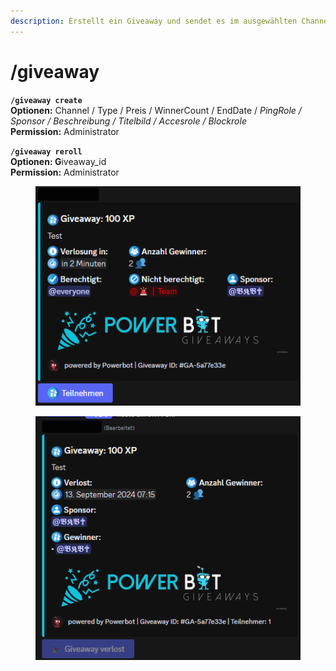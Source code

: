 ```yaml
---
description: Erstellt ein Giveaway und sendet es im ausgewählten Channel
---
```


# /giveaway

**`/giveaway create`**\
**Optionen:** Channel / Type / Preis / WinnerCount / EndDate / _PingRole / Sponsor / Beschreibung / Titelbild / Accesrole / Blockrole_\
**Permission:** Administrator

**`/giveaway reroll`**\
**Optionen: G**iveaway\_id\
**Permission:** Administrator

<div align="center">

<figure><img src="../../.gitbook/assets/Discord_QSvWmDZnnN (2).png" alt=""><figcaption></figcaption></figure>

</div>

<div align="center">

<figure><img src="../../.gitbook/assets/Discord_SM0fhwXBdg (1).png" alt=""><figcaption></figcaption></figure>

</div>
